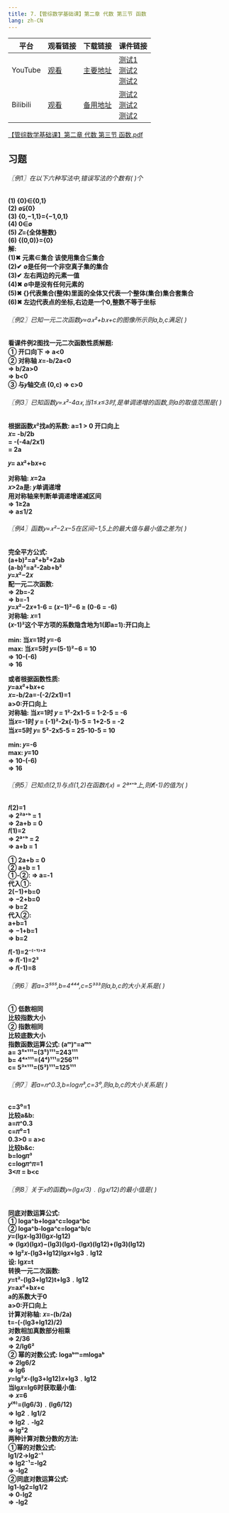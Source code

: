 ```yaml
---
title: 7.【管综数学基础课】第二章 代数 第三节 函数
lang: zh-CN
---
```


| 平台       | 观看链接   | 下载链接     | 课件链接         |
|----------|--------|----------|--------------|
| YouTube  | [观看]() | [主要地址]() | [测试1]()<br/>[测试2]()<br/>[测试2]()  |
| Bilibili | [观看]() | [备用地址]() | [测试2]()<br/>[测试2]()<br/>[测试2]()      |

[【管综数学基础课】第二章 代数 第三节 函数.pdf](/math%2F1.%E6%95%B0%E5%AD%A6-%E5%9F%BA%E7%A1%80%E7%9F%A5%E8%AF%86%2F7.%E3%80%90%E7%AE%A1%E7%BB%BC%E6%95%B0%E5%AD%A6%E5%9F%BA%E7%A1%80%E8%AF%BE%E3%80%91%E7%AC%AC%E4%BA%8C%E7%AB%A0%20%E4%BB%A3%E6%95%B0%20%E7%AC%AC%E4%B8%89%E8%8A%82%20%E5%87%BD%E6%95%B0%2F%E3%80%90%E7%AE%A1%E7%BB%BC%E6%95%B0%E5%AD%A6%E5%9F%BA%E7%A1%80%E8%AF%BE%E3%80%91%E7%AC%AC%E4%BA%8C%E7%AB%A0%20%E4%BB%A3%E6%95%B0%20%E7%AC%AC%E4%B8%89%E8%8A%82%20%E5%87%BD%E6%95%B0.pdf)


## 习题
<div style="font-weight: bold;">

###### 〖例1〗在以下六种写法中,错误写法的个数有( )个
(1) {0}∈{0,1}  
(2) ∅⫋{0}  
(3) {0,−1,1}={−1,0,1}    
(4) 0∈∅  
(5) 𝑍={全体整数}  
(6) {(0,0)}={0}  
解:  
(1)✖︎ 元素∈集合 该使用集合⊆集合  
(2)✔︎ ∅是任何一个非空真子集的集合  
(3)✔︎ 左右两边的元素一值  
(4)✖︎ ∅中是没有任何元素的  
(5)✖︎ {}代表集合(整体)里面的全体又代表一个整体(集合)集合套集合  
(6)✖︎ 左边代表点的坐标,右边是一个0,整数不等于坐标  

###### 〖例2〗已知一元二次函数𝑦=a𝑥²+b𝑥+c的图像所示则a,b,c满足(  )
看课件例2图找一元二次函数性质解题:  
① 开口向下 => a<0  
② 对称轴 𝑥=-b/2a<0  
=> b/2a>0  
=> b<0  
③ 与𝑦轴交点 (0,c) => c>0  

###### 〖例3〗已知函数𝑦=𝑥²-4a𝑥,当1≤𝑥≤3时,是单调递增的函数,则a的取值范围是( )
根据函数𝑥²找a的系数: a=1 > 0 开口向上  
𝑥= -b/2b  
= -(-4a/2x1)  
= 2a  

𝑦= a𝑥²+b𝑥+c  

对称轴: 𝑥=2a  
𝑥>2a是: 𝑦单调递增  
用对称轴来判断单调递增递减区间  
=> 1≥2a  
=> a≤1/2  

###### 〖例4〗函数𝑦=𝑥²−2𝑥−5在区间−1,5上的最大值与最小值之差为( )
完全平方公式:  
(a+b)²=a²+b²+2ab  
(a-b)²=a²-2ab+b²  
𝑦=𝑥²−2𝑥  
配一元二次函数:  
=> 2b=-2  
=> b=-1  
𝑦=𝑥²−2𝑥+1-6 = (𝑥−1)²−6 ≥ (0-6 = -6)  
对称轴: 𝑥=1  
(𝑥-1)²这个平方项的系数隐含地为1(即a=1):开口向上  

min: 当𝑥=1时  𝑦=-6  
max: 当𝑥=5时  𝑦=(5-1)²−6 = 10  
=> 10-(-6)  
=> 16  

或者根据函数性质:  
𝑦=a𝑥²+b𝑥+c  
𝑥=-b/2a=-(-2/2x1)=1  
a>0:开口向上  
对称轴: 当𝑥=1时  𝑦 = 1²-2x1-5 = 1-2-5 = -6  
当𝑥=-1时  𝑦 = (-1)²-2x(-1)-5 = 1+2-5 = -2  
当𝑥=5时  𝑦= 5²-2x5-5 = 25-10-5 = 10  

min: 𝑦=-6  
max: 𝑦=10  
=> 10-(-6)  
=> 16  

###### 〖例5〗已知点(2,1)与点(1,2)在函数𝑓(𝑥) = 2ªˣ⁺ᵇ上,则𝒇(-1)的值为( )
𝑓(2)=1  
=> 2²ª⁺ᵇ = 1  
=> 2a+b = 0  
𝑓(1)=2  
=> 2ª⁺ᵇ = 2  
=> a+b = 1  

① 2a+b = 0  
② a+b = 1  
①-②: => a=-1  
代入①:  
2(−1)+b=0    
=> −2+b=0      
=> b=2  
代入②:  
a+b=1  
=> −1+b=1  
=> b=2   

𝑓(-1)=2⁻⁽⁻¹⁾⁺²   
=> 𝑓(-1)=2³   
=> 𝑓(-1)=8    


###### 〖例6〗若a=3⁵⁵⁵,b=4⁴⁴⁴,c=5³³³则a,b,c的大小关系是( )
① 低数相同  
比较指数大小  
② 指数相同  
比较底数大小  
指数函数运算公式: (aᵐ)ⁿ=aᵐⁿ    
a= 3⁵ˣ¹¹¹=(3⁵)¹¹¹=243¹¹¹  
b= 4⁴ˣ¹¹¹=(4⁴)¹¹¹=256¹¹¹  
c= 5³ˣ¹¹¹=(5³)¹¹¹=125¹¹¹   


###### 〖例7〗若a=𝜋^0.3,b=log𝜋³,c=3⁰,则a,b,c的大小关系是( )
c=3⁰=1  
比较a&b:  
a=𝜋^0.3  
c=𝜋⁰=1  
0.3>0 = a>c  
比较b&c:  
b=log𝜋³  
c=log𝜋^𝜋=1  
3<𝜋 = b<c   

###### 〖例8〗关于𝑥的函数𝑦=(lg𝑥/3)﹒(lg𝑥/12)的最小值是( )
同底对数运算公式:  
① loga^b+loga^c=loga^bc  
② loga^b-loga^c=loga^b/c  
𝑦=(lg𝑥-lg3)(lg𝑥-lg12)  
=> (lg𝑥)(lg𝑥)−(lg3)(lg𝑥)-(lg𝑥)(lg12)+(lg3)(lg12)  
=> lg²𝑥-(lg3+lg12)lg𝑥+lg3﹒lg12  
设: lg𝑥=t  
转换一元二次函数:  
𝑦=t²-(lg3+lg12)t+lg3﹒lg12  
𝑦=a𝑥²+b𝑥+c  
a的系数大于0  
a>0:开口向上  
计算对称轴: 𝑥=-(b/2a)  
t=-(-(lg3+lg12)/2)  
对数相加真数部分相乘  
=> 2/36  
=> 2/lg6²  
② 幂的对数公式: logaᵇᵐ=mlogaᵇ  
=> 2lg6/2  
=> lg6  
𝑦=lg²𝑥-(lg3+lg12)𝑥+lg3﹒lg12  
当lg𝑥=lg6时获取最小值:  
=> 𝑥=6  
𝑦⁽⁶⁾=(lg6/3)﹒(lg6/12)  
=> lg2﹒lg1/2  
=> lg2﹒-lg2  
=> lg²2  
两种计算对数分数的方法:  
①幂的对数公式:  
lg1/2->lg2⁻¹  
=> lg2⁻¹=-lg2  
=> -lg2  
②同底对数运算公式:  
lg1-lg2=lg1/2  
=> 0-lg2  
=> -lg2   



</div>

